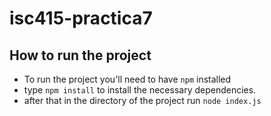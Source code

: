 # isc415-practica7

## How to run the project
- To run the project you'll need to have `npm` installed
- type `npm install` to install the necessary dependencies.
- after that in the directory of the project run `node index.js`
